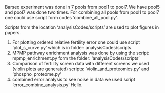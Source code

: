 Barseq experiment was done in 7 pools from pool1 to pool7. We have pool5 and pool7 was done two times. For combining all pools from pool1 to pool7 one could use script form codes ‘combine_all_pool.py’.

Scripts from the location ‘analysisCodes/scripts’ are used to plot figures in papers.


1)	For plotting ordered relative fertility error one could use script ‘plot_s_curve.py’ which is in folder: analysisCodes/scripts.
2)	MPMP pathway enrichment analysis was done by using the script: mpmp_enrichment.py form the folder: ‘analysisCodes/scripts’  
3)	 Comparison of fertility screen data with different screens we used (violin plots are generated) scripts: ‘violin_and_proteomics.py’ and ‘phospho_proteome.py’
4)	 combined error analysis to see noise in data we used script ‘error_combine_analysis.py’
Hello. 
